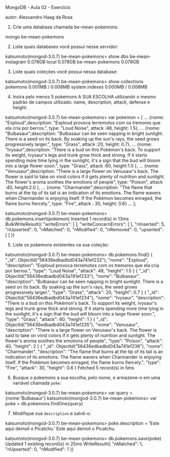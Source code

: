 MongoDB - Aula 02 - Exercício

autor: Alexsandro Haag da Rosa


1. Crie uma database chamada be-mean-pokemons:

mongo be-mean-pokemons


2. Liste quais databases você possui nesse servidor:

katsumoto(mongod-3.0.7) be-mean-pokemons> show dbs
be-mean-instagram  0.078GB
local              0.078GB
be-mean-pokemons   0.078GB


	
3. Liste quais coleções você possui nessa database:

katsumoto(mongod-3.0.7) be-mean-pokemons> show collections
pokemons        0.001MB / 0.008MB
system.indexes  0.000MB / 0.008MB


	
4. Insira pelo menos 5 pokemons A SUA ESCOLHA utilizando o mesmo padrão de campos utilizado: name, description, attack, defense e height:

katsumoto(mongod-3.0.7) be-mean-pokemons> var pokemon = [
... {nome: "Exploud",description: "Exploud provoca terremotos com os tremores que ela cria por berros.", type: "Loud Noise", attack :48, height: 1.5},
... {nome: "Bulbasaur",description: "Bulbasaur can be seen napping in bright sunlight. There is a seed on its back. By soaking up the sun's rays, the seed grows progressively larger.", type: "Grass", attack :20, height: 0.7},
... {nome: "Ivysaur",description: "There is a bud on this Pokémon's back. To support its weight, Ivysaur's legs and trunk grow thick and strong. If it starts spending more time lying in the sunlight, it's a sign that the bud will bloom into a large flower soon.", type: "Grass", attack :60, height:1.0 },
... {nome: "Venusaur",description: "There is a large flower on Venusaur's back. The flower is said to take on vivid colors if it gets plenty of nutrition and sunlight. The flower's aroma soothes the emotions of people", type: "Poison", attack :40, height:2.0 },
... {nome: "Charmander",description: "The flame that burns at the tip of its tail is an indication of its emotions. The flame wavers when Charmander is enjoying itself. If the Pokémon becomes enraged, the flame burns fiercely.", type: "Fire", attack : 30, height: 0.6}
... ];

katsumoto(mongod-3.0.7) be-mean-pokemons> db.pokemons.insert(pokemon)
Inserted 1 record(s) in 13ms
BulkWriteResult({
  "writeErrors": [ ],
  "writeConcernErrors": [ ],
  "nInserted": 5,
  "nUpserted": 0,
  "nMatched": 0,
  "nModified": 0,
  "nRemoved": 0,
  "upserted": [ ]
})


5. Liste os pokemons existentes na sua coleção:

katsumoto(mongod-3.0.7) be-mean-pokemons> db.pokemons.find()
{
  "_id": ObjectId("56436edbadbd043a741ef232"),
  "nome": "Exploud",
  "description": "Exploud provoca terremotos com os tremores que ela cria por berros.",
  "type": "Loud Noise",
  "attack": 48,
  "height": 1.5
}
{
  "_id": ObjectId("56436edbadbd043a741ef233"),
  "nome": "Bulbasaur",
  "description": "Bulbasaur can be seen napping in bright sunlight. There is a seed on its back. By soaking up the sun's rays, the seed grows progressively larger.",
  "type": "Grass",
  "attack": 20,
  "height": 0.7
}
{
  "_id": ObjectId("56436edbadbd043a741ef234"),
  "nome": "Ivysaur",
  "description": "There is a bud on this Pokémon's back. To support its weight, Ivysaur's legs and trunk grow thick and strong. If it starts spending more time lying in the sunlight, it's a sign that the bud will bloom into a large flower soon.",
  "type": "Grass",
  "attack": 60,
  "height": 1
}
{
  "_id": ObjectId("56436edbadbd043a741ef235"),
  "nome": "Venusaur",
  "description": "There is a large flower on Venusaur's back. The flower is said to take on vivid colors if it gets plenty of nutrition and sunlight. The flower's aroma soothes the emotions of people",
  "type": "Poison",
  "attack": 40,
  "height": 2
}
{
  "_id": ObjectId("56436edbadbd043a741ef236"),
  "nome": "Charmander",
  "description": "The flame that burns at the tip of its tail is an indication of its emotions. The flame wavers when Charmander is enjoying itself. If the Pokémon becomes enraged, the flame burns fiercely.",
  "type": "Fire",
  "attack": 30,
  "height": 0.6
}
Fetched 5 record(s) in 5ms


 6. Busque o pokemons a sua escolha, pelo nome, e armazene-o em uma variável chamada `poke`:

katsumoto(mongod-3.0.7) be-mean-pokemons> var query = {nome:'Bulbasaur'}
katsumoto(mongod-3.0.7) be-mean-pokemons> var poke = db.pokemons.findOne(query)


	

7. Modifique sua `description` e salvê-o:

katsumoto(mongod-3.0.7) be-mean-pokemons> poke.description = 'Este aqui demoli o Picatchu.'
Este aqui demoli o Picatchu.

katsumoto(mongod-3.0.7) be-mean-pokemons> db.pokemons.save(poke)
Updated 1 existing record(s) in 25ms
WriteResult({
  "nMatched": 1,
  "nUpserted": 0,
  "nModified": 1
})




